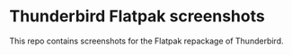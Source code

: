 # Thunderbird Flatpak screenshots
This repo contains screenshots for the Flatpak repackage of Thunderbird.
